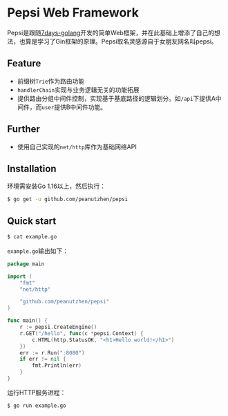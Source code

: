 # Pepsi Web Framework
Pepsi是跟随[7days-golang](https://github.com/geektutu/7days-golang)开发的简单Web框架，并在此基础上增添了自己的想法，也算是学习了Gin框架的原理。Pepsi取名灵感源自于女朋友网名叫pepsi。

## Feature

- 前缀树`Trie`作为路由功能
- `handlerChain`实现与业务逻辑无关的功能拓展
- 提供路由分组中间件控制，实现基于基底路径的逻辑划分。如`/api`下提供A中间件，而`user`提供B中间件功能。

## Further

- 使用自己实现的`net/http`库作为基础网络API

## Installation

环境需安装Go 1.16以上，然后执行：

```sh
$ go get -u github.com/peanutzhen/pepsi
```

## Quick start

```sh
$ cat example.go
```

`example.go`输出如下：

```go
package main

import (
	"fmt"
	"net/http"

	"github.com/peanutzhen/pepsi"
)

func main() {
	r := pepsi.CreateEngine()
	r.GET("/hello", func(c *pepsi.Context) {
		c.HTML(http.StatusOK, "<h1>Hello world!</h1>")
	})
	err := r.Run(":8080")
	if err != nil {
		fmt.Println(err)
	}
}
```

运行HTTP服务进程：

```sh
$ go run example.go
```

